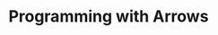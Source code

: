 ---
title: Programming with Arrows
paper-url: http://www.cse.chalmers.se/~rjmh/afp-arrows.pdf
authors:
- John Hughes
type: paper
tags:
- arrows
doHaskell-type: light research paper
---